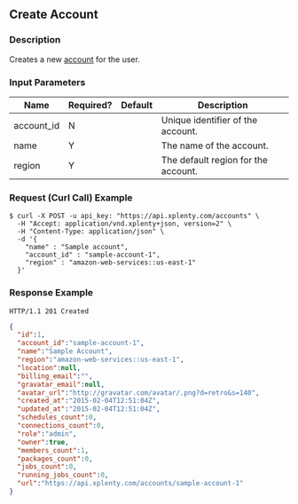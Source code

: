 ## Create Account

### Description
Creates a new [account](https://github.com/xplenty/xplenty-api-doc-v2/blob/master/resources/account.md) for the user.

### Input Parameters
|Name|Required?|Default|Description|
|----|---------|-------|-----------|
|account_id|N| |Unique identifier of the account.
|name|Y| |The name of the account.
|region|Y| |The default region for the account.


### Request (Curl Call) Example
```shell
$ curl -X POST -u api_key: "https://api.xplenty.com/accounts" \
  -H "Accept: application/vnd.xplenty+json, version=2" \
  -H "Content-Type: application/json" \
  -d '{
    "name" : "Sample account",
    "account_id" : "sample-account-1",
    "region" : "amazon-web-services::us-east-1"
  }'
```

### Response Example
```HTTP
HTTP/1.1 201 Created
```

```json
{
  "id":1,
  "account_id":"sample-account-1",
  "name":"Sample Account",
  "region":"amazon-web-services::us-east-1",
  "location":null,
  "billing_email":"",
  "gravatar_email":null,
  "avatar_url":"http://gravatar.com/avatar/.png?d=retro&s=140",
  "created_at":"2015-02-04T12:51:04Z",
  "updated_at":"2015-02-04T12:51:04Z",
  "schedules_count":0,
  "connections_count":0,
  "role":"admin",
  "owner":true,
  "members_count":1,
  "packages_count":0,
  "jobs_count":0,
  "running_jobs_count":0,
  "url":"https://api.xplenty.com/accounts/sample-account-1"
}
```
